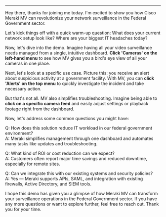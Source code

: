 ---

Hey there, thanks for joining me today. I'm excited to show you how Cisco Meraki MV can revolutionize your network surveillance in the Federal Government sector.

Let's kick things off with a quick warm-up question: What does your current network setup look like? Where are your biggest IT headaches today?

Now, let's dive into the demo. Imagine having all your video surveillance needs managed from a single, intuitive dashboard. **Click 'Cameras' on the left-hand menu** to see how MV gives you a bird's eye view of all your cameras in one place.

Next, let's look at a specific use case. Picture this: you receive an alert about suspicious activity at a government facility. With MV, you can **click 'Alerts' on the top menu** to quickly investigate the incident and take necessary action.

But that's not all. MV also simplifies troubleshooting. Imagine being able to **click on a specific camera feed** and easily adjust settings or playback footage right from the dashboard.

Now, let's address some common questions you might have:

Q: How does this solution reduce IT workload in our federal government environment?  
A: Meraki simplifies management through one dashboard and automates many tasks like updates and troubleshooting.

Q: What kind of ROI or cost reduction can we expect?  
A: Customers often report major time savings and reduced downtime, especially for remote sites.

Q: Can we integrate this with our existing systems and security policies?  
A: Yes — Meraki supports APIs, SAML, and integration with existing firewalls, Active Directory, and SIEM tools.

I hope this demo has given you a glimpse of how Meraki MV can transform your surveillance operations in the Federal Government sector. If you have any more questions or want to explore further, feel free to reach out. Thank you for your time.
